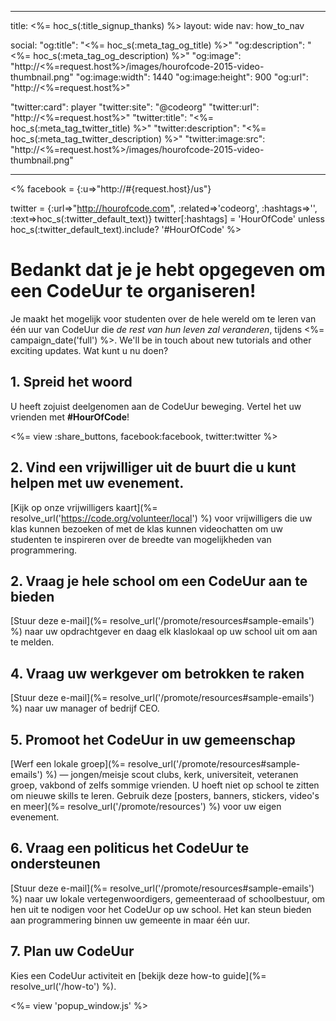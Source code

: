 * * *

title: <%= hoc_s(:title_signup_thanks) %> layout: wide nav: how_to_nav

social: "og:title": "<%= hoc_s(:meta_tag_og_title) %>" "og:description": "<%= hoc_s(:meta_tag_og_description) %>" "og:image": "http://<%=request.host%>/images/hourofcode-2015-video-thumbnail.png" "og:image:width": 1440 "og:image:height": 900 "og:url": "http://<%=request.host%>"

"twitter:card": player "twitter:site": "@codeorg" "twitter:url": "http://<%=request.host%>" "twitter:title": "<%= hoc_s(:meta_tag_twitter_title) %>" "twitter:description": "<%= hoc_s(:meta_tag_twitter_description) %>" "twitter:image:src": "http://<%=request.host%>/images/hourofcode-2015-video-thumbnail.png"

* * *

<% facebook = {:u=>"http://#{request.host}/us"}

twitter = {:url=>"http://hourofcode.com", :related=>'codeorg', :hashtags=>'', :text=>hoc_s(:twitter_default_text)} twitter[:hashtags] = 'HourOfCode' unless hoc_s(:twitter_default_text).include? '#HourOfCode' %>

# Bedankt dat je je hebt opgegeven om een CodeUur te organiseren!

Je maakt het mogelijk voor studenten over de hele wereld om te leren van één uur van CodeUur die *de rest van hun leven zal veranderen*, tijdens <%= campaign_date('full') %>. We'll be in touch about new tutorials and other exciting updates. Wat kunt u nu doen?

## 1. Spreid het woord

U heeft zojuist deelgenomen aan de CodeUur beweging. Vertel het uw vrienden met **#HourOfCode**!

<%= view :share_buttons, facebook:facebook, twitter:twitter %>

## 2. Vind een vrijwilliger uit de buurt die u kunt helpen met uw evenement.

[Kijk op onze vrijwilligers kaart](%= resolve_url('https://code.org/volunteer/local') %) voor vrijwilligers die uw klas kunnen bezoeken of met de klas kunnen videochatten om uw studenten te inspireren over de breedte van mogelijkheden van programmering.

## 2. Vraag je hele school om een CodeUur aan te bieden

[Stuur deze e-mail](%= resolve_url('/promote/resources#sample-emails') %) naar uw opdrachtgever en daag elk klaslokaal op uw school uit om aan te melden.

## 4. Vraag uw werkgever om betrokken te raken

[Stuur deze e-mail](%= resolve_url('/promote/resources#sample-emails') %) naar uw manager of bedrijf CEO.

## 5. Promoot het CodeUur in uw gemeenschap

[Werf een lokale groep](%= resolve_url('/promote/resources#sample-emails') %) — jongen/meisje scout clubs, kerk, universiteit, veteranen groep, vakbond of zelfs sommige vrienden. U hoeft niet op school te zitten om nieuwe skills te leren. Gebruik deze [posters, banners, stickers, video's en meer](%= resolve_url('/promote/resources') %) voor uw eigen evenement.

## 6. Vraag een politicus het CodeUur te ondersteunen

[Stuur deze e-mail](%= resolve_url('/promote/resources#sample-emails') %) naar uw lokale vertegenwoordigers, gemeenteraad of schoolbestuur, om hen uit te nodigen voor het CodeUur op uw school. Het kan steun bieden aan programmering binnen uw gemeente in maar één uur.

## 7. Plan uw CodeUur

Kies een CodeUur activiteit en [bekijk deze how-to guide](%= resolve_url('/how-to') %).

<%= view 'popup_window.js' %>